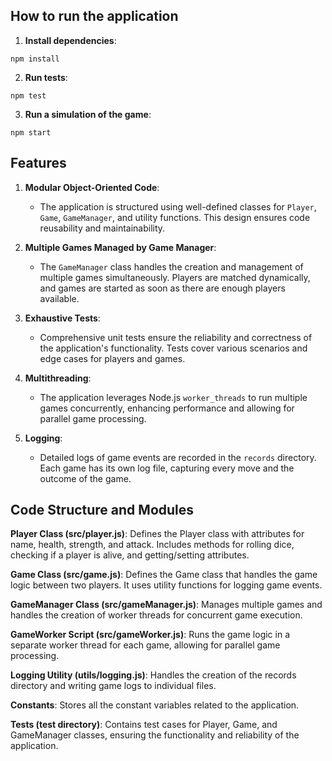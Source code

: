 ## How to run the application

1. **Install dependencies**:
```
npm install
```

2. **Run tests**:
```
npm test
```

3. **Run a simulation of the game**:
```
npm start
```


## Features

1. **Modular Object-Oriented Code**: 
   - The application is structured using well-defined classes for `Player`, `Game`, `GameManager`, and utility functions. This design ensures code reusability and maintainability.

2. **Multiple Games Managed by Game Manager**:
   - The `GameManager` class handles the creation and management of multiple games simultaneously. Players are matched dynamically, and games are started as soon as there are enough players available.

3. **Exhaustive Tests**:
   - Comprehensive unit tests ensure the reliability and correctness of the application's functionality. Tests cover various scenarios and edge cases for players and games.

4. **Multithreading**:
   - The application leverages Node.js `worker_threads` to run multiple games concurrently, enhancing performance and allowing for parallel game processing.

5. **Logging**:
   - Detailed logs of game events are recorded in the `records` directory. Each game has its own log file, capturing every move and the outcome of the game.


## Code Structure and Modules
**Player Class (src/player.js)**:
Defines the Player class with attributes for name, health, strength, and attack. Includes methods for rolling dice, checking if a player is alive, and getting/setting attributes.

**Game Class (src/game.js)**:
Defines the Game class that handles the game logic between two players. It uses utility functions for logging game events.

**GameManager Class (src/gameManager.js)**:
Manages multiple games and handles the creation of worker threads for concurrent game execution.

**GameWorker Script (src/gameWorker.js)**:
Runs the game logic in a separate worker thread for each game, allowing for parallel game processing.

**Logging Utility (utils/logging.js)**:
Handles the creation of the records directory and writing game logs to individual files.

**Constants**:
Stores all the constant variables related to the application.

**Tests (test directory)**:
Contains test cases for Player, Game, and GameManager classes, ensuring the functionality and reliability of the application.